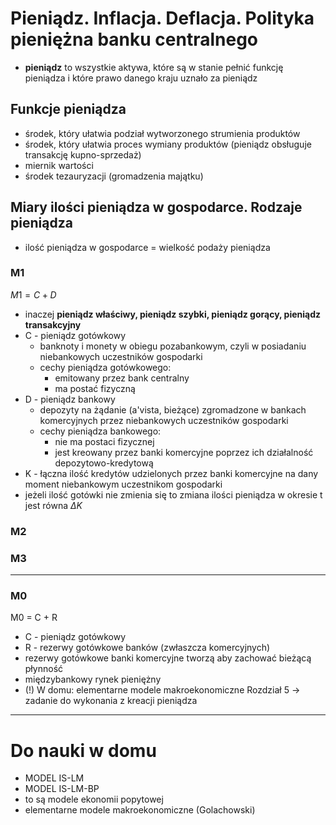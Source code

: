 # Pieniądz. Inflacja. Deflacja. Polityka pieniężna banku centralnego
- **pieniądz** to wszystkie aktywa, które są w stanie pełnić funkcję pieniądza i które prawo danego kraju uznało za pieniądz
## Funkcje pieniądza
- środek, który ułatwia podział wytworzonego strumienia produktów
- środek, który ułatwia proces wymiany produktów (pieniądz obsługuje transakcję kupno-sprzedaż)
- miernik wartości
- środek tezauryzacji (gromadzenia majątku)
## Miary ilości pieniądza w gospodarce. Rodzaje pieniądza
- ilość pieniądza w gospodarce = wielkość podaży pieniądza
### M1
$M1 = C + D$
- inaczej **pieniądz właściwy, pieniądz szybki, pieniądz gorący, pieniądz transakcyjny**
- C - pieniądz gotówkowy
	- banknoty i monety w obiegu pozabankowym, czyli w posiadaniu niebankowych uczestników gospodarki
	- cechy pieniądza gotówkowego:
		- emitowany przez bank centralny
		- ma postać fizyczną
- D - pieniądz bankowy
	- depozyty na żądanie (a'vista, bieżące) zgromadzone w bankach komercyjnych przez niebankowych uczestników gospodarki
	- cechy pieniądza bankowego:
		- nie ma postaci fizycznej
		- jest kreowany przez banki komercyjne poprzez ich działalność depozytowo-kredytową
- K - łączna ilość kredytów udzielonych przez banki komercyjne na dany moment niebankowym uczestnikom gospodarki 
- jeżeli ilość gotówki nie zmienia się to zmiana ilości pieniądza w okresie t jest równa $\Delta K$
### M2

### M3
---
### M0
M0 = C + R
- C - pieniądz gotówkowy
- R - rezerwy gotówkowe banków (zwłaszcza komercyjnych)
- rezerwy gotówkowe banki komercyjne tworzą aby zachować bieżącą płynność
- międzybankowy rynek pieniężny
- (!) W domu: elementarne modele makroekonomiczne Rozdział 5 -> zadanie do wykonania z kreacji pieniądza

---
# Do nauki w domu
- MODEL IS-LM
- MODEL IS-LM-BP
- to są modele ekonomii popytowej
- elementarne modele makroekonomiczne (Golachowski)